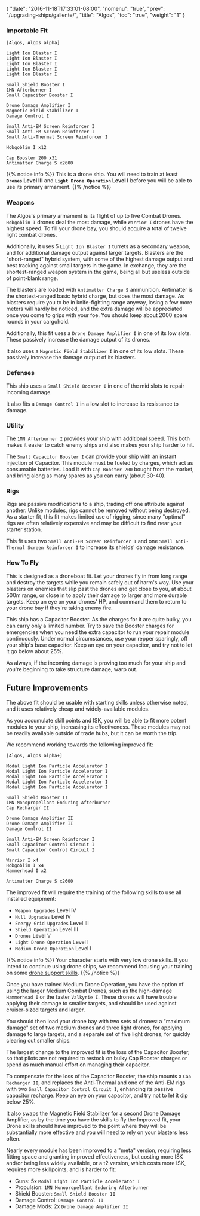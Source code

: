 {
  "date": "2016-11-18T17:33:01-08:00",
  "nomenu": "true",
  "prev": "/upgrading-ships/gallente/",
  "title": "Algos",
  "toc": "true",
  "weight": "1"
}

### Importable Fit
    [Algos, Algos alpha]

    Light Ion Blaster I
    Light Ion Blaster I
    Light Ion Blaster I
    Light Ion Blaster I
    Light Ion Blaster I

    Small Shield Booster I
    1MN Afterburner I
    Small Capacitor Booster I

    Drone Damage Amplifier I
    Magnetic Field Stabilizer I
    Damage Control I

    Small Anti-EM Screen Reinforcer I
    Small Anti-EM Screen Reinforcer I
    Small Anti-Thermal Screen Reinforcer I

    Hobgoblin I x12

    Cap Booster 200 x31
    Antimatter Charge S x2600

{{% notice info %}}
This is a drone ship.  You will need to train at least **`Drones` Level III**
and **`Light Drone Operation` Level I** before you will be able to use its primary armament.
{{% /notice %}}

### Weapons

The Algos's primary armament is its flight of up to five Combat Drones.
`Hobgoblin I` drones deal the most damage, while `Warrior I` drones have the highest speed.
To fill your drone bay, you should acquire a total of twelve light combat drones.

Additionally, it uses 5 `Light Ion Blaster I` turrets as a secondary weapon,
and for additional damage output against larger targets.
Blasters are the "short-ranged" hybrid system, with some of the highest damage output 
and best tracking against small targets in the game.  In exchange, they are the shortest-ranged
weapon system in the game, being all but useless outside of point-blank range.

The blasters are loaded with `Antimatter Charge S` ammunition.
Antimatter is the shortest-ranged basic hybrid charge, but does the most damage.
As blasters require you to be in knife-fighting range anyway,
losing a few more meters will hardly be noticed,
and the extra damage will be appreciated once you come to grips with your foe.
You should keep about 2000 spare rounds in your cargohold.

Additionally, this fit uses a `Drone Damage Amplifier I` in one of its low slots.
These passively increase the damage output of its drones.

It also uses a `Magnetic Field Stabilizer I` in one of its low slots.
These passively increase the damage output of its blasters.

### Defenses

This ship uses a `Small Shield Booster I` in one of the mid slots to repair incoming damage.

It also fits a `Damage Control I` in a low slot to increase its resistance to damage.

### Utility

The `1MN Afterburner I` provides your ship with additional speed. This both makes it easier to
catch enemy ships and also makes your ship harder to hit.

The `Small Capacitor Booster I` can provide your ship with an instant injection of Capacitor.
This module must be fueled by charges, which act as consumable batteries.  Load it with 
`Cap Booster 200` bought from the market, and bring along as many spares as you can carry (about 30-40).

### Rigs

Rigs are passive modifications to a ship, trading off one attribute against another.
Unlike modules, rigs cannot be removed without being destroyed. 
As a starter fit, this fit makes limited use of rigging, since many "optimal" rigs
are often relatively expensive and may be difficult to find near your starter station.

This fit uses two `Small Anti-EM Screen Reinforcer I` and one `Small Anti-Thermal Screen Reinforcer I`
to increase its shields' damage resistance.

### How To Fly

This is designed as a droneboat fit.  Let your drones fly in from long range and destroy
the targets while you remain safely out of harm's way.  Use your blasters on enemies
that slip past the drones and get close to you, at about 500m range, or close in
to apply their damage to larger and more durable targets.  Keep an eye on your drones' HP,
and command them to return to your drone bay if they're taking enemy fire.

This ship has a Capacitor Booster.  As the charges for it are quite bulky,
you can carry only a limited number.  Try to save the Booster charges for emergencies
when you need the extra capacitor to run your repair module continuously. 
Under normal circumstances, use your repper sparingly, off your ship's base capacitor.
Keep an eye on your capacitor, and try not to let it go below about 25%.

As always, if the incoming damage is proving too much for your ship
and you're beginning to take structure damage, warp out.

## Future Improvements

The above fit should be usable with starting skills unless otherwise noted,
and it uses relatively cheap and widely-available modules.  

As you accumulate skill points and ISK, you will be able to fit more potent
modules to your ship, increasing its effectiveness.  These modules may not be
readily available outside of trade hubs, but it can be worth the trip.

We recommend working towards the following improved fit:

    [Algos, Algos alpha+]

    Modal Light Ion Particle Accelerator I
    Modal Light Ion Particle Accelerator I
    Modal Light Ion Particle Accelerator I
    Modal Light Ion Particle Accelerator I
    Modal Light Ion Particle Accelerator I

    Small Shield Booster II
    1MN Monopropellant Enduring Afterburner
    Cap Recharger II

    Drone Damage Amplifier II
    Drone Damage Amplifier II
    Damage Control II

    Small Anti-EM Screen Reinforcer I
    Small Capacitor Control Circuit I
    Small Capacitor Control Circuit I

    Warrior I x4
    Hobgoblin I x4
    Hammerhead I x2

    Antimatter Charge S x2600

The improved fit will require the training of the following skills to use all installed equipment:

* `Weapon Upgrades` Level IV
* `Hull Upgrades` Level IV
* `Energy Grid Upgrades` Level III
* `Shield Operation` Level III
* `Drones` Level V
* `Light Drone Operation` Level I
* `Medium Drone Operation` Level I

{{% notice info %}}
Your character starts with very low drone skills.  If you intend to continue
using drone ships, we recommend focusing your training on some 
[drone support skills](/training/combat/#drone-combat-skills).
{{% /notice %}}

Once you have trained Medium Drone Operation, you have the option of using the larger Medium Combat Drones,
such as the high-damage `Hammerhead I` or the faster `Valkyrie I`.  These drones will have trouble
applying their damage to smaller targets, and should be used against cruiser-sized targets and larger.

You should then load your drone bay with two sets of drones: a "maximum damage" set of
two medium drones and three light drones, for applying damage to large targets,
and a separate set of five light drones, for quickly clearing out smaller ships.

The largest change to the improved fit is the loss of the Capacitor Booster,
so that pilots are not required to restock on bulky Cap Booster charges or spend
as much manual effort on managing their capacitor.

To compensate for the loss of the Capacitor Booster, the ship mounts a `Cap Recharger II`,
and replaces the Anti-Thermal and one of the Anti-EM rigs with two `Small Capacitor Control Circuit I`, enhancing its passive capacitor recharge.  Keep an eye on your capacitor, and try
not to let it dip below 25%.

It also swaps the Magnetic Field Stabilizer for a second Drone Damage Amplifier,
as by the time you have the skills to fly the Improved fit, your Drone skills should have improved
to the point where they will be substantially more effective and you will need
to rely on your blasters less often.

Nearly every module has been improved to a "meta" version, requiring less fitting space
and granting improved effectiveness, but costing more ISK and/or being less widely available,
or a t2 version, which costs more ISK, requires more skillpoints, and is harder to fit:

 * Guns: 5x `Modal Light Ion Particle Accelerator I`
 * Propulsion: `1MN Monopropellant Enduring Afterburner`
 * Shield Booster: `Small Shield Booster II`
 * Damage Control: `Damage Control II`
 * Damage Mods: 2x `Drone Damage Amplifier II`
